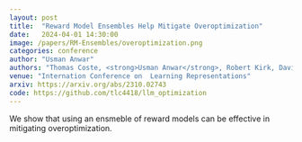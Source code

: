 ```yaml
---
layout: post
title:  "Reward Model Ensembles Help Mitigate Overoptimization"
date:   2024-04-01 14:30:00
image: /papers/RM-Ensembles/overoptimization.png
categories: conference
author: "Usman Anwar"
authors: "Thomas Coste, <strong>Usman Anwar</strong>, Robert Kirk, David Krueger"
venue: "Internation Conference on  Learning Representations"
arxiv: https://arxiv.org/abs/2310.02743
code: https://github.com/tlc4418/llm_optimization
---
```


We show that using an ensmeble of reward models can be effective in mitigating overoptimization.
